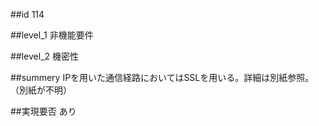 ##id
114

##level_1
非機能要件

##level_2
機密性

##summery
IPを用いた通信経路においてはSSLを用いる。詳細は別紙参照。（別紙が不明）

##実現要否
あり

